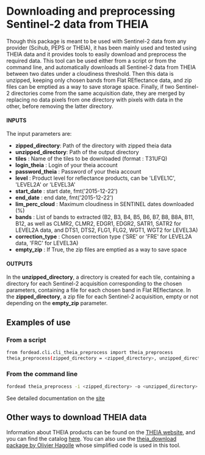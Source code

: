 # Downloading and preprocessing Sentinel-2 data from THEIA

Though this package is meant to be used with Sentinel-2 data from any provider (Scihub, PEPS or THEIA), it has been mainly used and tested using THEIA data and it provides tools to easily download and preprocess the required data.
This tool can be used either from a script or from the command line, and automatically downloads all Sentinel-2 data from THEIA between two dates under a cloudiness threshold. Then this data is unzipped, keeping only chosen bands from Flat REflectance data, and zip files can be emptied as a way to save storage space.
Finally, if two Sentinel-2 directories come from the same acquisition date, they are merged by replacing no data pixels from one directory with pixels with data in the other, before removing the latter directory.

#### INPUTS
The input parameters are:

- **zipped_directory**: Path of the directory with zipped theia data
- **unzipped_directory**: Path of the output directory
- **tiles** : Name of the tiles to be downloaded (format : T31UFQ)
- **login_theia** : Login of your theia account
- **password_theia** : Password of your theia account
- **level** : Product level for reflectance products, can be 'LEVEL1C', 'LEVEL2A' or 'LEVEL3A'
- **start_date** : start date, fmt('2015-12-22')
- **end_date** : end date, fmt('2015-12-22')
- **lim_perc_cloud** : Maximum cloudiness in SENTINEL dates downloaded (%)
- **bands** : List of bands to extracted (B2, B3, B4, B5, B6, B7, B8, B8A, B11, B12, as well as CLMR2, CLMR2, EDGR1, EDGR2, SATR1, SATR2 for LEVEL2A data, and DTS1, DTS2, FLG1, FLG2, WGT1, WGT2 for LEVEL3A)
- **correction_type** : Chosen correction type ('SRE' or 'FRE' for LEVEL2A data, 'FRC' for LEVEL3A)
- **empty_zip** : If True, the zip files are emptied as a way to save space

#### OUTPUTS
In the **unzipped_directory**, a directory is created for each tile, containing a directory for each Sentinel-2 acquisition corresponding to the chosen parameters, containing a file for each chosen band in Flat REflectance.
In the **zipped_directory**, a zip file for each Sentinel-2 acquisition, empty or not depending on the **empty_zip** parameter.

## Examples of use
### From a script

```bash
from fordead.cli.cli_theia_preprocess import theia_preprocess
theia_preprocess(zipped_directory = <zipped_directory>, unzipped_directory = <unzipped_directory>, tiles = ["T31UFQ","T31UFP"], login_theia = <login_theia>, password_theia = <password_theia>, level = "LEVEL2A", start_date = "2015-01-01", end_date = "2025-01-01", lim_perc_cloud = 50, bands = ["B2", "B3", "B4", "B5", "B6", "B7", "B8", "B8A", "B11", "B12", "CLMR2"], empty_zip = True)
```

### From the command line

```bash
fordead theia_preprocess -i <zipped_directory> -o <unzipped_directory> -t T31UFQ -t T31UFP --login_theia <login_theia> --password_theia <password_theia> --level LEVEL2A --start_date 2015-01-01 --end_date 2025-01-01 -n 50 -b B2 -b B3 -b B4 -b B5 -b B6 -b B7 -b B8 -b B8A -b B11 -b B12 -b CLMR2 --empty_zip
```

See detailed documentation on the [site](https://fordead.gitlab.io/fordead_package/docs/cli/#fordead-theia_preprocess)

## Other ways to download THEIA data

Information about THEIA products can be found on the [THEIA website](https://www.theia-land.fr/), and you can find the catalog [here](https://theia.cnes.fr/atdistrib/rocket/#/search?collection=SENTINEL2).
You can also use the [theia_download package by Olivier Hagolle](https://github.com/olivierhagolle/theia_download) whose simplified code is used in this tool.